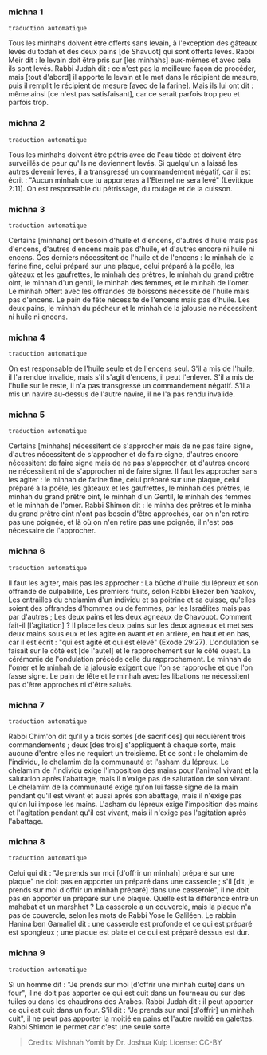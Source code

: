 ### michna 1

`traduction automatique`

Tous les minhahs doivent être offerts sans levain, à l'exception des gâteaux levés du todah et des deux pains [de Shavuot] qui sont offerts levés. Rabbi Meir dit : le levain doit être pris sur [les minhahs] eux-mêmes et avec cela ils sont levés. Rabbi Judah dit : ce n'est pas la meilleure façon de procéder, mais [tout d'abord] il apporte le levain et le met dans le récipient de mesure, puis il remplit le récipient de mesure [avec de la farine]. Mais ils lui ont dit : même ainsi [ce n'est pas satisfaisant], car ce serait parfois trop peu et parfois trop.

### michna 2

`traduction automatique`

Tous les minhahs doivent être pétris avec de l'eau tiède et doivent être surveillés de peur qu'ils ne deviennent levés. Si quelqu'un a laissé les autres devenir levés, il a transgressé un commandement négatif, car il est écrit : "Aucun minhah que tu apporteras à l'Eternel ne sera levé" (Lévitique 2:11). On est responsable du pétrissage, du roulage et de la cuisson.

### michna 3

`traduction automatique`

Certains [minhahs] ont besoin d'huile et d'encens, d'autres d'huile mais pas d'encens, d'autres d'encens mais pas d'huile, et d'autres encore ni huile ni encens. Ces derniers nécessitent de l'huile et de l'encens : le minhah de la farine fine, celui préparé sur une plaque, celui préparé à la poêle, les gâteaux et les gaufrettes, le minhah des prêtres, le minhah du grand prêtre oint, le minhah d'un gentil, le minhah des femmes, et le minhah de l'omer. Le minhah offert avec les offrandes de boissons nécessite de l'huile mais pas d'encens. Le pain de fête nécessite de l'encens mais pas d'huile. Les deux pains, le minhah du pécheur et le minhah de la jalousie ne nécessitent ni huile ni encens.

### michna 4

`traduction automatique`

On est responsable de l'huile seule et de l'encens seul. S'il a mis de l'huile, il l'a rendue invalide, mais s'il s'agit d'encens, il peut l'enlever. S'il a mis de l'huile sur le reste, il n'a pas transgressé un commandement négatif. S'il a mis un navire au-dessus de l'autre navire, il ne l'a pas rendu invalide.

### michna 5

`traduction automatique`

Certains [minhahs] nécessitent de s'approcher mais de ne pas faire signe, d'autres nécessitent de s'approcher et de faire signe, d'autres encore nécessitent de faire signe mais de ne pas s'approcher, et d'autres encore ne nécessitent ni de s'approcher ni de faire signe. Il faut les approcher sans les agiter : le minhah de farine fine, celui préparé sur une plaque, celui préparé à la poêle, les gâteaux et les gaufrettes, le minhah des prêtres, le minhah du grand prêtre oint, le minhah d'un Gentil, le minhah des femmes et le minhah de l'omer. Rabbi Shimon dit : le minha des prêtres et le minha du grand prêtre oint n'ont pas besoin d'être approchés, car on n'en retire pas une poignée, et là où on n'en retire pas une poignée, il n'est pas nécessaire de l'approcher.

### michna 6

`traduction automatique`

Il faut les agiter, mais pas les approcher : La bûche d'huile du lépreux et son offrande de culpabilité, Les premiers fruits, selon Rabbi Eliézer ben Yaakov, Les entrailles du chelamim d'un individu et sa poitrine et sa cuisse, qu'elles soient des offrandes d'hommes ou de femmes, par les Israélites mais pas par d'autres ; Les deux pains et les deux agneaux de Chavouot. Comment fait-il [l'agitation] ? Il place les deux pains sur les deux agneaux et met ses deux mains sous eux et les agite en avant et en arrière, en haut et en bas, car il est écrit : "qui est agité et qui est élevé" (Exode 29:27). L'ondulation se faisait sur le côté est [de l'autel] et le rapprochement sur le côté ouest. La cérémonie de l'ondulation précède celle du rapprochement. Le minhah de l'omer et le minhah de la jalousie exigent que l'on se rapproche et que l'on fasse signe. Le pain de fête et le minhah avec les libations ne nécessitent pas d'être approchés ni d'être salués.

### michna 7

`traduction automatique`

Rabbi Chim'on dit qu'il y a trois sortes [de sacrifices] qui requièrent trois commandements ; deux [des trois] s'appliquent à chaque sorte, mais aucune d'entre elles ne requiert un troisième. Et ce sont : le chelamim de l'individu, le chelamim de la communauté et l'asham du lépreux. Le chelamim de l'individu exige l'imposition des mains pour l'animal vivant et la salutation après l'abattage, mais il n'exige pas de salutation de son vivant. Le chelamim de la communauté exige qu'on lui fasse signe de la main pendant qu'il est vivant et aussi après son abattage, mais il n'exige pas qu'on lui impose les mains. L'asham du lépreux exige l'imposition des mains et l'agitation pendant qu'il est vivant, mais il n'exige pas l'agitation après l'abattage.

### michna 8

`traduction automatique`

Celui qui dit : "Je prends sur moi [d'offrir un minhah] préparé sur une plaque" ne doit pas en apporter un préparé dans une casserole ; s'il [dit, je prends sur moi d'offrir un minhah préparé] dans une casserole", il ne doit pas en apporter un préparé sur une plaque. Quelle est la différence entre un mahabat et un marshhet ? La casserole a un couvercle, mais la plaque n'a pas de couvercle, selon les mots de Rabbi Yose le Galiléen. Le rabbin Hanina ben Gamaliel dit : une casserole est profonde et ce qui est préparé est spongieux ; une plaque est plate et ce qui est préparé dessus est dur.

### michna 9

`traduction automatique`

Si un homme dit : "Je prends sur moi [d'offrir une minhah cuite] dans un four", il ne doit pas apporter ce qui est cuit dans un fourneau ou sur des tuiles ou dans les chaudrons des Arabes. Rabbi Judah dit : il peut apporter ce qui est cuit dans un four. S'il dit : "Je prends sur moi [d'offrir] un minhah cuit", il ne peut pas apporter la moitié en pains et l'autre moitié en galettes. Rabbi Shimon le permet car c'est une seule sorte.

> Credits: Mishnah Yomit by Dr. Joshua Kulp
> License: CC-BY
